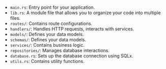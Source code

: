 - `main.rs`: Entry point for your application.
- `lib.rs`: A module file that allows you to organize your code into multiple files.
- `routes/`: Contains route configurations.
- `handlers/`: Handles HTTP requests, interacts with services.
- `models/`: Defines your data models.
- `schemas/`: Defines your data models.
- `services/`: Contains business logic.
- `repositories/`: Manages database interactions.
- `database.rs`: Sets up the database connection using SQLx.
- `utils.rs`: Contains utility functions.